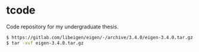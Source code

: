 # tcode
Code repository for my undergraduate thesis.

```bash
$ https://gitlab.com/libeigen/eigen/-/archive/3.4.0/eigen-3.4.0.tar.gz
$ tar -xvf eigen-3.4.0.tar.gz
```